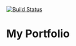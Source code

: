 [![Build Status](https://travis-ci.com/Diama1/portfolio-backend.svg?token=BxusRzdNr5xPuq5aRKmj&branch=develop)](https://travis-ci.com/Diama1/portfolio-backend)

# My Portfolio